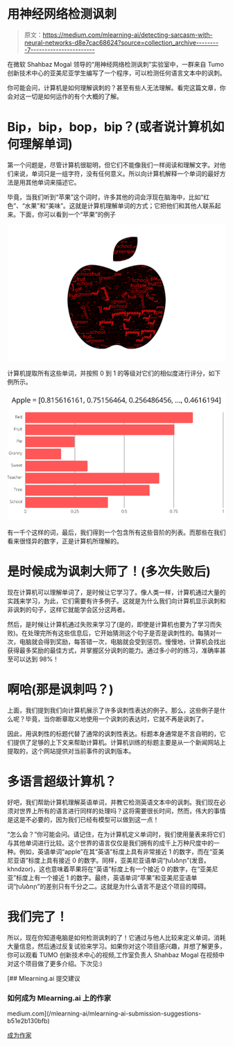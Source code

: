 # 用神经网络检测讽刺

> 原文：<https://medium.com/mlearning-ai/detecting-sarcasm-with-neural-networks-d8e7cac68624?source=collection_archive---------7----------------------->

在微软 Shahbaz Mogal 领导的“用神经网络检测讽刺”实验室中，一群来自 Tumo 创新技术中心的亚美尼亚学生编写了一个程序，可以检测任何语言文本中的讽刺。

你可能会问，计算机是如何理解讽刺的？甚至有些人无法理解。看完这篇文章，你会对这一切是如何运作的有个大概的了解。

# Bip，bip，bop，bip？(或者说计算机如何理解单词)

第一个问题是，尽管计算机很聪明，但它们不能像我们一样阅读和理解文字。对他们来说，单词只是一组字符，没有任何意义。所以向计算机解释一个单词的最好方法是用其他单词来描述它。

毕竟，当我们听到“苹果”这个词时，许多其他的词会浮现在脑海中，比如“红色”、“水果”和“美味”。这就是计算机理解单词的方式；它把他们和其他人联系起来。下面，你可以看到一个“苹果”的例子

![](img/a2ea903bc2e8e4514d60209e45fbf4e5.png)

计算机提取所有这些单词，并按照 0 到 1 的等级对它们的相似度进行评分，如下例所示。

![](img/6403640f68ba1ae943f355c8535e85ac.png)

有一千个这样的词，最后，我们得到一个包含所有这些音阶的列表。而那些在我们看来很怪异的数字，正是计算机所理解的。

# 是时候成为讽刺大师了！(多次失败后)

现在计算机可以理解单词了，是时候让它学习了。像人类一样，计算机通过大量的实践来学习，为此，它们需要有许多例子。这就是为什么我们向计算机显示讽刺和非讽刺的句子，这样它就能学会区分这两者。

然后，是时候让计算机通过失败来学习了(是的，即使是计算机也要为了学习而失败)。在处理完所有这些信息后，它开始猜测这个句子是否是讽刺性的。每猜对一次，电脑就会得到奖励，每答错一次，电脑就会受到惩罚。慢慢地，计算机会找出获得最多奖励的最佳方式，并掌握区分讽刺的能力。通过多小时的练习，准确率甚至可以达到 98%！

# 啊哈(那是讽刺吗？)

上面，我们提到我们向计算机展示了许多讽刺性表达的例子。那么，这些例子是什么呢？毕竟，当你断章取义地使用一个讽刺的表达时，它就不再是讽刺了。

因此，用讽刺性的标题代替了通常的讽刺性表达。标题本身通常是不言自明的，它们提供了足够的上下文来帮助计算机。计算机训练的标题主要是从一个新闻网站上提取的，这个网站提供对当前事件的讽刺版本。

# 多语言超级计算机？

好吧，我们帮助计算机理解英语单词，并教它检测英语文本中的讽刺。我们现在必须对世界上所有的语言进行同样的处理吗？这将需要很长时间，然而，伟大的事情是这是不必要的，因为我们已经有模型可以做到这一点！

“怎么会？”你可能会问。请记住，在为计算机定义单词时，我们使用量表来将它们与其他单词进行比较。这个世界的语言仅仅是我们拥有的成千上万种尺度中的一种。例如，英语单词“apple”在其“英语”标度上具有非常接近 1 的数字，而在“亚美尼亚语”标度上具有接近 0 的数字。同样，亚美尼亚语单词“խնձոր”(发音。khndzor)，这也意味着苹果将在“英语”标度上有一个接近 0 的数字，在“亚美尼亚”标度上有一个接近 1 的数字。最终，英语单词“苹果”和亚美尼亚语单词“խնձոր”的差别只有千分之二。这就是为什么语言不是这个项目的障碍。

# 我们完了！

所以，现在你知道电脑是如何检测讽刺的了！它通过与他人比较来定义单词，消耗大量信息，然后通过反复试验来学习。如果你对这个项目感兴趣，并想了解更多，你可以观看 TUMO 创新技术中心的视频,工作室负责人 Shahbaz Mogal 在视频中对这个项目做了更多介绍。下次见:)

[](/mlearning-ai/mlearning-ai-submission-suggestions-b51e2b130bfb) [## Mlearning.ai 提交建议

### 如何成为 Mlearning.ai 上的作家

medium.com](/mlearning-ai/mlearning-ai-submission-suggestions-b51e2b130bfb) 

[成为作家](/mlearning-ai/mlearning-ai-submission-suggestions-b51e2b130bfb)